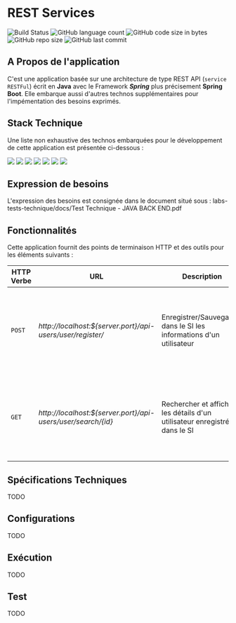 # REST Services

![Build Status](https://img.shields.io/badge/build-passing-brightgreen.svg?branch=master)
![GitHub language count](https://img.shields.io/github/languages/count/samson06/labs-tests-technique) 
![GitHub code size in bytes](https://img.shields.io/github/languages/code-size/samson06/labs-tests-technique)
![GitHub repo size](https://img.shields.io/github/repo-size/samson06/labs-tests-technique)
![GitHub last commit](https://img.shields.io/github/last-commit/samson06/labs-tests-technique)

## A Propos de l'application
C'est une application basée sur une architecture de type REST API (`service RESTFul`) écrit en **Java** avec le Framework **_Spring_** plus précisement **Spring Boot**. Elle embarque aussi d'autres technos supplémentaires
pour l'impémentation des besoins exprimés.

## Stack Technique
Une liste non exhaustive des technos embarquées pour le développement de cette application est présentée ci-dessous :

![](https://img.shields.io/badge/Java_8-✓-blue.svg)
![](https://img.shields.io/badge/Maven_3-✓-blue.svg)
![](https://img.shields.io/badge/Spring_Boot_2-✓-blue.svg)
![](https://img.shields.io/badge/MongoDB-✓-blue.svg)
![](https://img.shields.io/badge/Junit_5-✓-blue.svg)
![](https://img.shields.io/badge/Model_Mapper-✓-blue.svg)
![](https://img.shields.io/badge/Lombok-✓-blue.svg)

## Expression de besoins
L'expression des besoins est consignée dans le document situé sous : labs-tests-technique/docs/Test Technique - JAVA BACK END.pdf

## Fonctionnalités
Cette application fournit des points de terminaison HTTP et des outils pour les éléments suivants : 

|HTTP Verbe|URL|Description|Status Codes|
|---|---|---|---|
|`POST`|_http://localhost:${server.port}/api-users/user/register/_|Enregistrer/Sauvegarder dans le SI les informations d'un utilisateur|<ul><li>`200 OK` si la sauvagarde a réussi</li><li>`40X ou 50X` si erreur survenue lors de la persistance</li></ul>|
|`GET`|_http://localhost:${server.port}/api-users/user/search/{id}_|Rechercher et afficher les détails d'un utilisateur enregistré dans le SI|<ul><li>`200 OK` si utilisateur existe</li><li>`40X ou 50X` si erreur survenue lors de la recherche</li></ul>|


## Spécifications Techniques
TODO

## Configurations
TODO

## Exécution
TODO

## Test
TODO